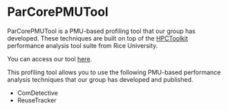 # ParCorePMUTool

ParCorePMUTool is a PMU-based profiling tool that our group has developed. These techniques are built on top of the <a href="https://github.com/HPCToolkit/hpctoolkit">HPCToolkit</a> performance analysis tool suite from Rice University.

You can access our tool <a href="https://github.com/ParCoreLab/hpctoolkit">here</a>.

This profiling tool allows you to use the following PMU-based performance analysis techniques that our group has developed and published.
- ComDetective
- ReuseTracker
